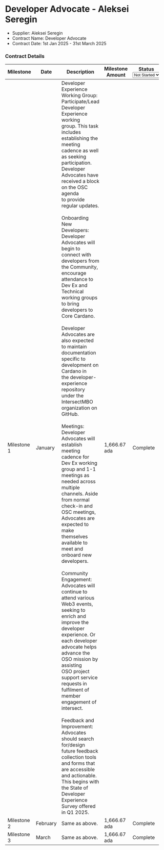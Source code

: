 # Developer Advocate - Aleksei Seregin

* Supplier: Aleksei Seregin
* Contract Name: Developer Advocate&#x20;
* Contract Date: 1st Jan 2025 - 31st March 2025

### Contract Details

<table data-full-width="true"><thead><tr><th width="144">Milestone</th><th width="102">Date</th><th width="440.5555419921875">Description</th><th width="180.3333740234375">Milestone Amount</th><th width="106.333251953125">Status<select><option value="tuQZQU0qZdoU" label="Not Started" color="blue"></option><option value="egD9AGmh1U3S" label="On Track" color="blue"></option><option value="Re3cd2eP2WaH" label="Complete" color="blue"></option><option value="bEAnsa2nIuMk" label="Delayed" color="blue"></option></select></th><th>MAF</th></tr></thead><tbody><tr><td>Milestone 1</td><td>January</td><td>Developer Experience Working Group:<br>Participate/Lead Developer Experience working<br>group. This task includes establishing the meeting<br>cadence as well as seeking participation. Developer<br>Advocates have received a block on the OSC agenda<br>to provide regular updates.<br><br>Onboarding New Developers: Developer Advocates will begin to connect with developers from the Community,<br>encourage attendance to Dev Ex and Technical working groups to bring developers to Core Cardano.<br><br>Developer Advocates are also expected to maintain<br>documentation specific to development on Cardano in<br>the developer-experience repository under the IntersectMBO organization on GitHub.<br><br>Meetings: Developer Advocates will establish meeting cadence for Dev Ex working group and 1-1 meetings as needed across multiple channels. Aside from normal check-in and OSC meetings, Advocates are expected to make themselves available to meet and onboard new<br>developers.<br><br>Community Engagement: Advocates will continue to<br>attend various Web3 events, seeking to enrich and improve the developer experience. Or each developer<br>advocate helps advance the OSO mission by assisting<br>OSO project support service requests in fulfilment of member engagement of intersect.<br><br>Feedback and Improvement: Advocates should search for/design future feedback collection tools and forms that are accessible and actionable. This begins with the State of Developer Experience Survey offered in Q1 2025.</td><td>1,666.67 ada</td><td><span data-option="Re3cd2eP2WaH">Complete</span></td><td>Not required — a single MAF has been completed to cover all three milestones.</td></tr><tr><td>Milestone 2</td><td>February</td><td>Same as above.</td><td>1,666.67 ada</td><td><span data-option="Re3cd2eP2WaH">Complete</span></td><td>Not required — a single MAF has been completed to cover all three milestones.</td></tr><tr><td>Milestone 3</td><td>March</td><td>Same as above.</td><td>1,666.67 ada</td><td><span data-option="Re3cd2eP2WaH">Complete</span></td><td><a href="https://drive.google.com/file/d/130cQjewGVNEIuSpov4tHpn5u07qOL77h/view?usp=sharing">https://drive.google.com/file/d/130cQjewGVNEIuSpov4tHpn5u07qOL77h/view?usp=sharing</a></td></tr></tbody></table>


